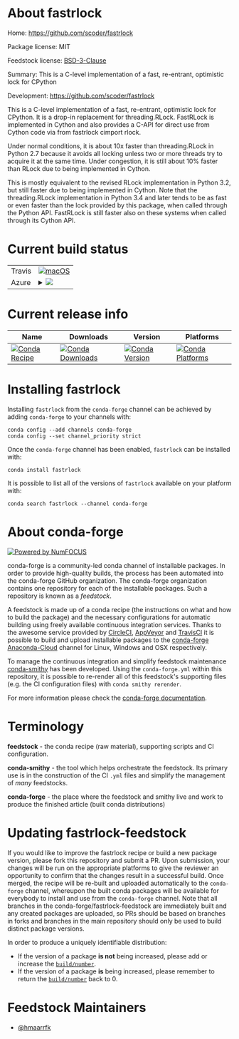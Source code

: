 About fastrlock
===============

Home: https://github.com/scoder/fastrlock

Package license: MIT

Feedstock license: [BSD-3-Clause](https://github.com/conda-forge/fastrlock-feedstock/blob/master/LICENSE.txt)

Summary: This is a C-level implementation of a fast, re-entrant, optimistic lock for CPython

Development: https://github.com/scoder/fastrlock

This is a C-level implementation of a fast, re-entrant,
optimistic lock for CPython. It is a drop-in replacement for
threading.RLock. FastRLock is implemented in Cython and also provides a
C-API for direct use from Cython code via from fastrlock cimport rlock.

Under normal conditions, it is about 10x faster than threading.RLock in
Python 2.7 because it avoids all locking unless two or more threads try to
acquire it at the same time. Under congestion, it is still about 10% faster
than RLock due to being implemented in Cython.

This is mostly equivalent to the revised RLock implementation in Python
3.2, but still faster due to being implemented in Cython. Note that the
threading.RLock implementation in Python 3.4 and later tends to be as fast
or even faster than the lock provided by this package, when called through
the Python API. FastRLock is still faster also on these systems when called
through its Cython API.


Current build status
====================


<table><tr>
    <td>Travis</td>
    <td>
      <a href="https://travis-ci.com/conda-forge/fastrlock-feedstock">
        <img alt="macOS" src="https://img.shields.io/travis/com/conda-forge/fastrlock-feedstock/master.svg?label=macOS">
      </a>
    </td>
  </tr>
    
  <tr>
    <td>Azure</td>
    <td>
      <details>
        <summary>
          <a href="https://dev.azure.com/conda-forge/feedstock-builds/_build/latest?definitionId=294&branchName=master">
            <img src="https://dev.azure.com/conda-forge/feedstock-builds/_apis/build/status/fastrlock-feedstock?branchName=master">
          </a>
        </summary>
        <table>
          <thead><tr><th>Variant</th><th>Status</th></tr></thead>
          <tbody><tr>
              <td>linux_64_python3.6.____cpython</td>
              <td>
                <a href="https://dev.azure.com/conda-forge/feedstock-builds/_build/latest?definitionId=294&branchName=master">
                  <img src="https://dev.azure.com/conda-forge/feedstock-builds/_apis/build/status/fastrlock-feedstock?branchName=master&jobName=linux&configuration=linux_64_python3.6.____cpython" alt="variant">
                </a>
              </td>
            </tr><tr>
              <td>linux_64_python3.7.____73_pypy</td>
              <td>
                <a href="https://dev.azure.com/conda-forge/feedstock-builds/_build/latest?definitionId=294&branchName=master">
                  <img src="https://dev.azure.com/conda-forge/feedstock-builds/_apis/build/status/fastrlock-feedstock?branchName=master&jobName=linux&configuration=linux_64_python3.7.____73_pypy" alt="variant">
                </a>
              </td>
            </tr><tr>
              <td>linux_64_python3.7.____cpython</td>
              <td>
                <a href="https://dev.azure.com/conda-forge/feedstock-builds/_build/latest?definitionId=294&branchName=master">
                  <img src="https://dev.azure.com/conda-forge/feedstock-builds/_apis/build/status/fastrlock-feedstock?branchName=master&jobName=linux&configuration=linux_64_python3.7.____cpython" alt="variant">
                </a>
              </td>
            </tr><tr>
              <td>linux_64_python3.8.____cpython</td>
              <td>
                <a href="https://dev.azure.com/conda-forge/feedstock-builds/_build/latest?definitionId=294&branchName=master">
                  <img src="https://dev.azure.com/conda-forge/feedstock-builds/_apis/build/status/fastrlock-feedstock?branchName=master&jobName=linux&configuration=linux_64_python3.8.____cpython" alt="variant">
                </a>
              </td>
            </tr><tr>
              <td>linux_64_python3.9.____cpython</td>
              <td>
                <a href="https://dev.azure.com/conda-forge/feedstock-builds/_build/latest?definitionId=294&branchName=master">
                  <img src="https://dev.azure.com/conda-forge/feedstock-builds/_apis/build/status/fastrlock-feedstock?branchName=master&jobName=linux&configuration=linux_64_python3.9.____cpython" alt="variant">
                </a>
              </td>
            </tr><tr>
              <td>linux_ppc64le_python3.6.____cpython</td>
              <td>
                <a href="https://dev.azure.com/conda-forge/feedstock-builds/_build/latest?definitionId=294&branchName=master">
                  <img src="https://dev.azure.com/conda-forge/feedstock-builds/_apis/build/status/fastrlock-feedstock?branchName=master&jobName=linux&configuration=linux_ppc64le_python3.6.____cpython" alt="variant">
                </a>
              </td>
            </tr><tr>
              <td>linux_ppc64le_python3.7.____73_pypy</td>
              <td>
                <a href="https://dev.azure.com/conda-forge/feedstock-builds/_build/latest?definitionId=294&branchName=master">
                  <img src="https://dev.azure.com/conda-forge/feedstock-builds/_apis/build/status/fastrlock-feedstock?branchName=master&jobName=linux&configuration=linux_ppc64le_python3.7.____73_pypy" alt="variant">
                </a>
              </td>
            </tr><tr>
              <td>linux_ppc64le_python3.7.____cpython</td>
              <td>
                <a href="https://dev.azure.com/conda-forge/feedstock-builds/_build/latest?definitionId=294&branchName=master">
                  <img src="https://dev.azure.com/conda-forge/feedstock-builds/_apis/build/status/fastrlock-feedstock?branchName=master&jobName=linux&configuration=linux_ppc64le_python3.7.____cpython" alt="variant">
                </a>
              </td>
            </tr><tr>
              <td>linux_ppc64le_python3.8.____cpython</td>
              <td>
                <a href="https://dev.azure.com/conda-forge/feedstock-builds/_build/latest?definitionId=294&branchName=master">
                  <img src="https://dev.azure.com/conda-forge/feedstock-builds/_apis/build/status/fastrlock-feedstock?branchName=master&jobName=linux&configuration=linux_ppc64le_python3.8.____cpython" alt="variant">
                </a>
              </td>
            </tr><tr>
              <td>linux_ppc64le_python3.9.____cpython</td>
              <td>
                <a href="https://dev.azure.com/conda-forge/feedstock-builds/_build/latest?definitionId=294&branchName=master">
                  <img src="https://dev.azure.com/conda-forge/feedstock-builds/_apis/build/status/fastrlock-feedstock?branchName=master&jobName=linux&configuration=linux_ppc64le_python3.9.____cpython" alt="variant">
                </a>
              </td>
            </tr><tr>
              <td>osx_64_python3.6.____cpython</td>
              <td>
                <a href="https://dev.azure.com/conda-forge/feedstock-builds/_build/latest?definitionId=294&branchName=master">
                  <img src="https://dev.azure.com/conda-forge/feedstock-builds/_apis/build/status/fastrlock-feedstock?branchName=master&jobName=osx&configuration=osx_64_python3.6.____cpython" alt="variant">
                </a>
              </td>
            </tr><tr>
              <td>osx_64_python3.7.____73_pypy</td>
              <td>
                <a href="https://dev.azure.com/conda-forge/feedstock-builds/_build/latest?definitionId=294&branchName=master">
                  <img src="https://dev.azure.com/conda-forge/feedstock-builds/_apis/build/status/fastrlock-feedstock?branchName=master&jobName=osx&configuration=osx_64_python3.7.____73_pypy" alt="variant">
                </a>
              </td>
            </tr><tr>
              <td>osx_64_python3.7.____cpython</td>
              <td>
                <a href="https://dev.azure.com/conda-forge/feedstock-builds/_build/latest?definitionId=294&branchName=master">
                  <img src="https://dev.azure.com/conda-forge/feedstock-builds/_apis/build/status/fastrlock-feedstock?branchName=master&jobName=osx&configuration=osx_64_python3.7.____cpython" alt="variant">
                </a>
              </td>
            </tr><tr>
              <td>osx_64_python3.8.____cpython</td>
              <td>
                <a href="https://dev.azure.com/conda-forge/feedstock-builds/_build/latest?definitionId=294&branchName=master">
                  <img src="https://dev.azure.com/conda-forge/feedstock-builds/_apis/build/status/fastrlock-feedstock?branchName=master&jobName=osx&configuration=osx_64_python3.8.____cpython" alt="variant">
                </a>
              </td>
            </tr><tr>
              <td>osx_64_python3.9.____cpython</td>
              <td>
                <a href="https://dev.azure.com/conda-forge/feedstock-builds/_build/latest?definitionId=294&branchName=master">
                  <img src="https://dev.azure.com/conda-forge/feedstock-builds/_apis/build/status/fastrlock-feedstock?branchName=master&jobName=osx&configuration=osx_64_python3.9.____cpython" alt="variant">
                </a>
              </td>
            </tr><tr>
              <td>win_64_python3.6.____cpython</td>
              <td>
                <a href="https://dev.azure.com/conda-forge/feedstock-builds/_build/latest?definitionId=294&branchName=master">
                  <img src="https://dev.azure.com/conda-forge/feedstock-builds/_apis/build/status/fastrlock-feedstock?branchName=master&jobName=win&configuration=win_64_python3.6.____cpython" alt="variant">
                </a>
              </td>
            </tr><tr>
              <td>win_64_python3.7.____cpython</td>
              <td>
                <a href="https://dev.azure.com/conda-forge/feedstock-builds/_build/latest?definitionId=294&branchName=master">
                  <img src="https://dev.azure.com/conda-forge/feedstock-builds/_apis/build/status/fastrlock-feedstock?branchName=master&jobName=win&configuration=win_64_python3.7.____cpython" alt="variant">
                </a>
              </td>
            </tr><tr>
              <td>win_64_python3.8.____cpython</td>
              <td>
                <a href="https://dev.azure.com/conda-forge/feedstock-builds/_build/latest?definitionId=294&branchName=master">
                  <img src="https://dev.azure.com/conda-forge/feedstock-builds/_apis/build/status/fastrlock-feedstock?branchName=master&jobName=win&configuration=win_64_python3.8.____cpython" alt="variant">
                </a>
              </td>
            </tr><tr>
              <td>win_64_python3.9.____cpython</td>
              <td>
                <a href="https://dev.azure.com/conda-forge/feedstock-builds/_build/latest?definitionId=294&branchName=master">
                  <img src="https://dev.azure.com/conda-forge/feedstock-builds/_apis/build/status/fastrlock-feedstock?branchName=master&jobName=win&configuration=win_64_python3.9.____cpython" alt="variant">
                </a>
              </td>
            </tr>
          </tbody>
        </table>
      </details>
    </td>
  </tr>
</table>

Current release info
====================

| Name | Downloads | Version | Platforms |
| --- | --- | --- | --- |
| [![Conda Recipe](https://img.shields.io/badge/recipe-fastrlock-green.svg)](https://anaconda.org/conda-forge/fastrlock) | [![Conda Downloads](https://img.shields.io/conda/dn/conda-forge/fastrlock.svg)](https://anaconda.org/conda-forge/fastrlock) | [![Conda Version](https://img.shields.io/conda/vn/conda-forge/fastrlock.svg)](https://anaconda.org/conda-forge/fastrlock) | [![Conda Platforms](https://img.shields.io/conda/pn/conda-forge/fastrlock.svg)](https://anaconda.org/conda-forge/fastrlock) |

Installing fastrlock
====================

Installing `fastrlock` from the `conda-forge` channel can be achieved by adding `conda-forge` to your channels with:

```
conda config --add channels conda-forge
conda config --set channel_priority strict
```

Once the `conda-forge` channel has been enabled, `fastrlock` can be installed with:

```
conda install fastrlock
```

It is possible to list all of the versions of `fastrlock` available on your platform with:

```
conda search fastrlock --channel conda-forge
```


About conda-forge
=================

[![Powered by NumFOCUS](https://img.shields.io/badge/powered%20by-NumFOCUS-orange.svg?style=flat&colorA=E1523D&colorB=007D8A)](http://numfocus.org)

conda-forge is a community-led conda channel of installable packages.
In order to provide high-quality builds, the process has been automated into the
conda-forge GitHub organization. The conda-forge organization contains one repository
for each of the installable packages. Such a repository is known as a *feedstock*.

A feedstock is made up of a conda recipe (the instructions on what and how to build
the package) and the necessary configurations for automatic building using freely
available continuous integration services. Thanks to the awesome service provided by
[CircleCI](https://circleci.com/), [AppVeyor](https://www.appveyor.com/)
and [TravisCI](https://travis-ci.com/) it is possible to build and upload installable
packages to the [conda-forge](https://anaconda.org/conda-forge)
[Anaconda-Cloud](https://anaconda.org/) channel for Linux, Windows and OSX respectively.

To manage the continuous integration and simplify feedstock maintenance
[conda-smithy](https://github.com/conda-forge/conda-smithy) has been developed.
Using the ``conda-forge.yml`` within this repository, it is possible to re-render all of
this feedstock's supporting files (e.g. the CI configuration files) with ``conda smithy rerender``.

For more information please check the [conda-forge documentation](https://conda-forge.org/docs/).

Terminology
===========

**feedstock** - the conda recipe (raw material), supporting scripts and CI configuration.

**conda-smithy** - the tool which helps orchestrate the feedstock.
                   Its primary use is in the construction of the CI ``.yml`` files
                   and simplify the management of *many* feedstocks.

**conda-forge** - the place where the feedstock and smithy live and work to
                  produce the finished article (built conda distributions)


Updating fastrlock-feedstock
============================

If you would like to improve the fastrlock recipe or build a new
package version, please fork this repository and submit a PR. Upon submission,
your changes will be run on the appropriate platforms to give the reviewer an
opportunity to confirm that the changes result in a successful build. Once
merged, the recipe will be re-built and uploaded automatically to the
`conda-forge` channel, whereupon the built conda packages will be available for
everybody to install and use from the `conda-forge` channel.
Note that all branches in the conda-forge/fastrlock-feedstock are
immediately built and any created packages are uploaded, so PRs should be based
on branches in forks and branches in the main repository should only be used to
build distinct package versions.

In order to produce a uniquely identifiable distribution:
 * If the version of a package **is not** being increased, please add or increase
   the [``build/number``](https://docs.conda.io/projects/conda-build/en/latest/resources/define-metadata.html#build-number-and-string).
 * If the version of a package **is** being increased, please remember to return
   the [``build/number``](https://docs.conda.io/projects/conda-build/en/latest/resources/define-metadata.html#build-number-and-string)
   back to 0.

Feedstock Maintainers
=====================

* [@hmaarrfk](https://github.com/hmaarrfk/)

